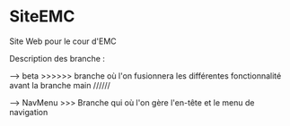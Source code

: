 # SiteEMC
Site Web pour le cour d'EMC

Description des branche : 

--> beta >>>>>> branche où l'on fusionnera les différentes fonctionnalité avant la branche main //////

--> NavMenu >>> Branche qui où l'on gère l'en-tête et le menu de navigation